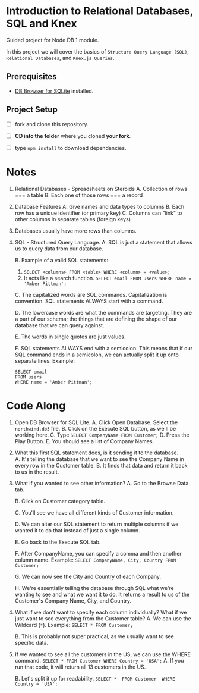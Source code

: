 # Introduction to Relational Databases, SQL and Knex

Guided project for Node DB 1 module.

In this project we will cover the basics of `Structure Query Language (SQL)`, `Relational Databases`, and `Knex.js Queries`.

## Prerequisites

- [DB Browser for SQLite](https://sqlitebrowser.org) installed.

## Project Setup

- [ ] fork and clone this repository.
- [ ] **CD into the folder** where you cloned **your fork**.
- [ ] type `npm install` to download dependencies.


# Notes
1. Relational Databases - Spreadsheets on Steroids
    A. Collection of rows === a table
    B. Each one of those rows === a record
2. Database Features
    A. Give names and data types to columns
    B. Each row has a unique identifier (or primary key)
    C. Columns can "link" to other columns in separate tables (foreign keys)
3. Databases usually have more rows than columns.
4. SQL - Structured Query Language. 
    A. SQL is just a statement that allows us to query data from our database.

    B. Example of a valid SQL statements:
    1. `SELECT <columns> FROM <table> WHERE <column> = <value>;`
    2. It acts like a search function. 
        `SELECT email FROM users WHERE name = 'Amber Pittman';`
    
    C. The capitalized words are SQL commands. Capitalization is convention. SQL statements ALWAYS start with a command. 
    
    D. The lowercase words are what the commands are targeting. They are a part of our schema; the things that are defining the shape of our database that we can query against.
    
    E. The words in single quotes are just values. 
    
    F. SQL statements ALWAYS end with a semicolon. This means that if our SQL command ends in a semicolon, we can actually split it up onto separate lines. Example: 
    ```
    SELECT email 
    FROM users
    WHERE name = 'Amber Pittman';
    ```

# Code Along
1. Open DB Browser for SQL Lite. 
    A. Click Open Database. Select the `northwind.db3` file. 
    B. Click on the Execute SQL button, as we'll be working here. 
    C. Type `SELECT CompanyName FROM Customer;`
    D. Press the Play Button. 
    E. You should see a list of Company Names. 
2. What this first SQL statement does, is it sending it to the database.    
    A. It's telling the database that we want to see the Company Name in every row in the Customer table. 
    B. It finds that data and return it back to us in the result.
3. What if you wanted to see other information?
    A. Go to the Browse Data tab.
    
    B. Click on Customer category table.
    
    C. You'll see we have all different kinds of Customer information.
    
    D. We can alter our SQL statement to return multiple columns if we wanted it to do that instead of just a single column. 
    
    E. Go back to the Execute SQL tab. 
    
    F. After CompanyName, you can specify a comma and then another column name. Example:
    `SELECT CompanyName, City, Country FROM Customer;`
    
    G. We can now see the City and Country of each Company. 

    H. We're essentially telling the database through SQL what we're wanting to see and what we want it to do. It returns a result to us of the Customer's Company Name, City, and Country. 
4. What if we don't want to specify each column individually? What if we just want to see everything from the Customer table? 
    A. We can use the Wildcard (`*`). Example:
    `SELECT * FROM Customer;`
   
    B. This is probably not super practical, as we usually want to see specific data. 
5. If we wanted to see all the customers in the US, we can use the WHERE command. 
    `SELECT * FROM Customer WHERE Country = 'USA';`
    A. If you run that code, it will return all 13 customers in the US.

    B. Let's split it up for readability.
        ```SELECT * 
        FROM Customer 
        WHERE Country = 'USA'; 
        ```